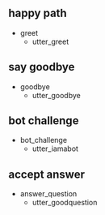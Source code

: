 ## happy path
* greet
  - utter_greet

## say goodbye
* goodbye
  - utter_goodbye

## bot challenge
* bot_challenge
  - utter_iamabot

## accept answer
* answer_question
  - utter_goodquestion

